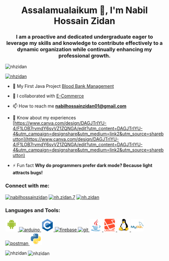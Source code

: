 <h1 align="center">Assalamualaikum 👋, I'm Nabil Hossain Zidan</h1>
<h3 align="center">I am a proactive and dedicated undergraduate eager to leverage my skills and knowledge to contribute effectively to a dynamic organization while continually enhancing my professional growth.</h3>

<p align="left"> <img src="https://komarev.com/ghpvc/?username=nhzidan&label=Profile%20views&color=0e75b6&style=flat" alt="nhzidan" /> </p>

<p align="left"> <a href="https://github.com/ryo-ma/github-profile-trophy"><img src="https://github-profile-trophy.vercel.app/?username=nhzidan" alt="nhzidan" /></a> </p>

- 🔭 My First Java Project [Blood Bank Management](https://github.com/NHZidan/BloodBankManagement)

- 👯 I collaborated with [E-Commerce](https://github.com/NHZidan/E-Commerce)

- 📫 How to reach me **nabilhossainzidan01@gmail.com**

- 📄 Know about my experiences [https://www.canva.com/design/DAGJTrIYU-4/F1LOB7rvmdY6svVZ1ZQNGA/edit?utm_content=DAGJTrIYU-4&utm_campaign=designshare&utm_medium=link2&utm_source=sharebutton](https://www.canva.com/design/DAGJTrIYU-4/F1LOB7rvmdY6svVZ1ZQNGA/edit?utm_content=DAGJTrIYU-4&utm_campaign=designshare&utm_medium=link2&utm_source=sharebutton)

- ⚡ Fun fact **Why do programmers prefer dark mode? Because light attracts bugs!**

<h3 align="left">Connect with me:</h3>
<p align="left">
<a href="https://linkedin.com/in/nabilhossainzidan" target="blank"><img align="center" src="https://raw.githubusercontent.com/rahuldkjain/github-profile-readme-generator/master/src/images/icons/Social/linked-in-alt.svg" alt="nabilhossainzidan" height="30" width="40" /></a>
<a href="https://fb.com/nh.zidan.7" target="blank"><img align="center" src="https://raw.githubusercontent.com/rahuldkjain/github-profile-readme-generator/master/src/images/icons/Social/facebook.svg" alt="nh.zidan.7" height="30" width="40" /></a>
<a href="https://instagram.com/nh.zidan" target="blank"><img align="center" src="https://raw.githubusercontent.com/rahuldkjain/github-profile-readme-generator/master/src/images/icons/Social/instagram.svg" alt="nh.zidan" height="30" width="40" /></a>
</p>

<h3 align="left">Languages and Tools:</h3>
<p align="left"> <a href="https://developer.android.com" target="_blank" rel="noreferrer"> <img src="https://raw.githubusercontent.com/devicons/devicon/master/icons/android/android-original-wordmark.svg" alt="android" width="40" height="40"/> </a> <a href="https://www.arduino.cc/" target="_blank" rel="noreferrer"> <img src="https://cdn.worldvectorlogo.com/logos/arduino-1.svg" alt="arduino" width="40" height="40"/> </a> <a href="https://www.cprogramming.com/" target="_blank" rel="noreferrer"> <img src="https://raw.githubusercontent.com/devicons/devicon/master/icons/c/c-original.svg" alt="c" width="40" height="40"/> </a> <a href="https://firebase.google.com/" target="_blank" rel="noreferrer"> <img src="https://www.vectorlogo.zone/logos/firebase/firebase-icon.svg" alt="firebase" width="40" height="40"/> </a> <a href="https://git-scm.com/" target="_blank" rel="noreferrer"> <img src="https://www.vectorlogo.zone/logos/git-scm/git-scm-icon.svg" alt="git" width="40" height="40"/> </a> <a href="https://www.java.com" target="_blank" rel="noreferrer"> <img src="https://raw.githubusercontent.com/devicons/devicon/master/icons/java/java-original.svg" alt="java" width="40" height="40"/> </a> <a href="https://laravel.com/" target="_blank" rel="noreferrer"> <img src="https://raw.githubusercontent.com/devicons/devicon/master/icons/laravel/laravel-plain-wordmark.svg" alt="laravel" width="40" height="40"/> </a> <a href="https://www.linux.org/" target="_blank" rel="noreferrer"> <img src="https://raw.githubusercontent.com/devicons/devicon/master/icons/linux/linux-original.svg" alt="linux" width="40" height="40"/> </a> <a href="https://www.mysql.com/" target="_blank" rel="noreferrer"> <img src="https://raw.githubusercontent.com/devicons/devicon/master/icons/mysql/mysql-original-wordmark.svg" alt="mysql" width="40" height="40"/> </a> <a href="https://postman.com" target="_blank" rel="noreferrer"> <img src="https://www.vectorlogo.zone/logos/getpostman/getpostman-icon.svg" alt="postman" width="40" height="40"/> </a> <a href="https://www.python.org" target="_blank" rel="noreferrer"> <img src="https://raw.githubusercontent.com/devicons/devicon/master/icons/python/python-original.svg" alt="python" width="40" height="40"/> </a> </p>

<p><img align="left" src="https://github-readme-stats.vercel.app/api/top-langs?username=nhzidan&show_icons=true&locale=en&layout=compact" alt="nhzidan" /></p>

<p>&nbsp;<img align="center" src="https://github-readme-stats.vercel.app/api?username=nhzidan&show_icons=true&locale=en" alt="nhzidan" /></p>
